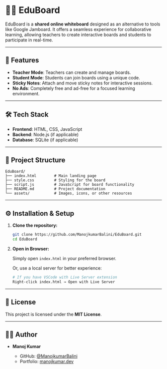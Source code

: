 # 🧑‍🏫 EduBoard

EduBoard is a **shared online whiteboard** designed as an alternative to tools like Google Jamboard. It offers a seamless experience for collaborative learning, allowing teachers to create interactive boards and students to participate in real-time.

---

## 🚀 Features

* **Teacher Mode**: Teachers can create and manage boards.
* **Student Mode**: Students can join boards using a unique code.
* **Sticky Notes**: Attach and move sticky notes for interactive sessions.
* **No Ads**: Completely free and ad-free for a focused learning environment.

---

## 🛠️ Tech Stack

* **Frontend**: HTML, CSS, JavaScript
* **Backend**: Node.js (if applicable)
* **Database**: SQLite (if applicable)

---

## 📂 Project Structure

```
EduBoard/
├── index.html        # Main landing page
├── style.css         # Styling for the board
├── script.js         # JavaScript for board functionality
├── README.md         # Project documentation
└── assets/           # Images, icons, or other resources
```

---

## ⚙️ Installation & Setup

1. **Clone the repository:**

   ```bash
   git clone https://github.com/ManojkumarBalini/EduBoard.git
   cd EduBoard
   ```

2. **Open in Browser:**

   Simply open `index.html` in your preferred browser.

   Or, use a local server for better experience:

   ```bash
   # If you have VSCode with Live Server extension
   Right-click index.html → Open with Live Server
   ```

---

## 📄 License

This project is licensed under the **MIT License**.

---

## 👨‍💻 Author

* **Manoj Kumar**

  * GitHub: [@ManojkumarBalini](https://github.com/ManojkumarBalini)
  * Portfolio: [manojkumar.dev](https://manojkumar.dev)

